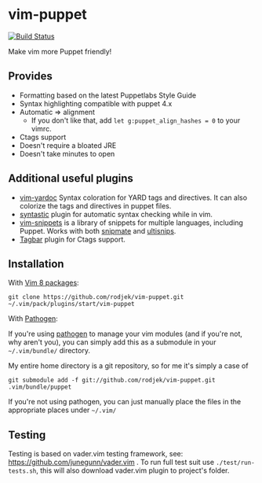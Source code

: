 vim-puppet
==========

[![Build
Status](https://secure.travis-ci.org/rodjek/vim-puppet.png)](http://travis-ci.org/rodjek/vim-puppet)

Make vim more Puppet friendly!

Provides
--------

* Formatting based on the latest Puppetlabs Style Guide
* Syntax highlighting compatible with puppet 4.x
* Automatic => alignment
  * If you don't like that, add `let g:puppet_align_hashes = 0` to your vimrc.
* Ctags support
* Doesn't require a bloated JRE
* Doesn't take minutes to open

Additional useful plugins
-------------------------

* [vim-yardoc](https://github.com/noprompt/vim-yardoc) Syntax coloration for
  YARD tags and directives. It can also colorize the tags and directives in
  puppet files.
* [syntastic](https://github.com/scrooloose/syntastic) plugin for automatic
   syntax checking while in vim.
* [vim-snippets](https://github.com/honza/vim-snippets) is a library of
  snippets for multiple languages, including Puppet. Works with both
  [snipmate](https://github.com/garbas/vim-snipmate) and
  [ultisnips](https://github.com/SirVer/ultisnips).
* [Tagbar](https://github.com/majutsushi/tagbar) plugin for Ctags support.

Installation
------------

With [Vim 8 packages](http://vimhelp.appspot.com/repeat.txt.html#packages):

    git clone https://github.com/rodjek/vim-puppet.git ~/.vim/pack/plugins/start/vim-puppet

With [Pathogen](https://github.com/tpope/vim-pathogen):

If you're using [pathogen](https://github.com/tpope/vim-pathogen) to manage
your vim modules (and if you're not, why aren't you), you can simply add this
as a submodule in your `~/.vim/bundle/` directory.

My entire home directory is a git repository, so for me it's simply a case of

    git submodule add -f git://github.com/rodjek/vim-puppet.git .vim/bundle/puppet

If you're not using pathogen, you can just manually place the files in the
appropriate places under `~/.vim/`

Testing
-------

Testing is based on vader.vim testing framework, see:
<https://github.com/junegunn/vader.vim> . To run full test suit use
`./test/run-tests.sh`, this will also download vader.vim plugin to project's
folder.

